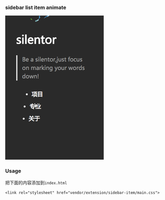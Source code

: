 ### sidebar list item animate

![gif2.gif](./gif2.gif)

### Usage

把下面的内容添加到`index.html`
```
<link rel="stylesheet" href="vendor/extension/sidebar-item/main.css">
```